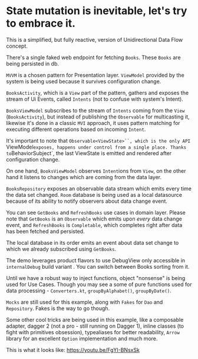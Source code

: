 # State mutation is inevitable, let's try to embrace it.
This is a simplified, but fully reactive, version of Unidirectional Data Flow concept.

There's a single faked web endpoint for fetching `Books`. These `Books` are being persisted in db.

`MVVM` is a chosen pattern for Presentation layer. `ViewModel` provided by the system is being used
because it survives configuration change.

`BooksActivity`, which is a `View` part of the pattern, gathers and exposes the stream of Ui Events,
called `Intents` (not to confuse with system's Intent).

`BooksViewModel` subscribes to the stream of `Intents` coming from the `View` (`BooksActivity`),
but instead of publishing the `Observable` for multicasting it, likewise it's done in a classic `MVI` approach, it
 uses pattern matching for executing different operations based on incoming `Intent`.

It's important to note that `Observable<ViewState>``, which is the only API `ViewModel` exposes, happens
under control from a single place. Thanks to `BehaviorSubject`, the last ViewState is emitted and rendered after configuration change.

On one hand, `BooksViewModel` observes `Intent`ions from `View`, on the other hand it listens to
changes which are coming from the data layer.

`BooksRepository` exposes an observable data stream which emits every time the data set changed.
`Room` database is being used as a local datasource because of its ability to notify observers about data change event.

You can see `GetBooks` and `RefreshBooks` use cases in domain layer. Please note that `GetBooks` is an
`Observable` which emits upon *every* data change event, and `RefreshBooks` is `Completable`, which
completes right after data has been fetched and persisted.

The local database in its order emits an event about data set change to which we already subscribed using `GetBooks`.

The demo leverages product flavors to use DebugView only accessible in `internalDebug` build variant
. You can switch between Books sorting from it.

Until we have a robust way to inject functions, object "nonsense" is being used for Use Cases.
Though you may see a some of pure functions used for data processing - `Converters.kt`,
`groupByAlphabet()`, `groupByDate()`.

`Mocks` are still used for this example, along with `Fakes` for `Dao` and `Repository`. Fakes is the
 way to go though.
 
 Some other cool tricks are being used in this example, like a composable adapter, dagger 2 (not a 
 pro - still running on Dagger 1), inline classes (to fight with primitives obsession), typealiases for 
 better readability, `Arrow` library for an excellent `Option` implementation and much more.
 
 This is what it looks like:
 https://youtu.be/FgYI-BNsxSk
